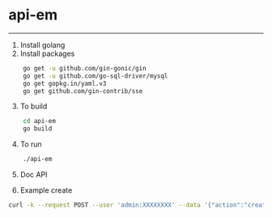 # api-em

----------------------------------------------
1. Install golang
2. Install packages

```bash
	go get -u github.com/gin-gonic/gin
	go get -u github.com/go-sql-driver/mysql
	go get gopkg.in/yaml.v3
	go get github.com/gin-contrib/sse
```

3. To build

```bash
	cd api-em
	go build
```

4. To run

```bash
	./api-em
```

5. Doc API

6. Example create

```bash
curl -k --request POST --user 'admin:XXXXXXXX' --data '{"action":"create","user":"user1","password":"xxxx","domain":"domain.com","email":"info@domain.com","app_url":"https://26344.em.vinahost.vn","pkgname":"Gold","add_email_block":0}' https://em.vinahost.vn:2019
```
